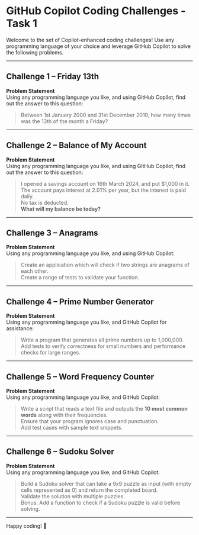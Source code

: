 # GitHub Copilot Coding Challenges - Task 1

Welcome to the set of Copilot-enhanced coding challenges! Use any programming language of your choice and leverage GitHub Copilot to solve the following problems.

---

## Challenge 1 – Friday 13th

**Problem Statement**  
Using any programming language you like, and using GitHub Copilot, find out the answer to this question:

> Between 1st January 2000 and 31st December 2019, how many times was the 13th of the month a Friday?

---

## Challenge 2 – Balance of My Account

**Problem Statement**  
Using any programming language you like, and using GitHub Copilot, find out the answer to this question:

> I opened a savings account on 16th March 2024, and put $1,000 in it.  
> The account pays interest at 2.01% per year, but the interest is paid daily.  
> No tax is deducted.  
> **What will my balance be today?**

---

## Challenge 3 – Anagrams

**Problem Statement**  
Using any programming language you like, and using GitHub Copilot:

> Create an application which will check if two strings are anagrams of each other.  
> Create a range of tests to validate your function.

---

## Challenge 4 – Prime Number Generator

**Problem Statement**  
Using any programming language you like, and GitHub Copilot for assistance:

> Write a program that generates all prime numbers up to 1,000,000.  
> Add tests to verify correctness for small numbers and performance checks for large ranges.

---

## Challenge 5 – Word Frequency Counter

**Problem Statement**  
Using any programming language you like, and GitHub Copilot:

> Write a script that reads a text file and outputs the **10 most common words** along with their frequencies.  
> Ensure that your program ignores case and punctuation.  
> Add test cases with sample text snippets.

---

## Challenge 6 – Sudoku Solver

**Problem Statement**  
Using any programming language you like, and GitHub Copilot:

> Build a Sudoku solver that can take a 9x9 puzzle as input (with empty cells represented as 0) and return the completed board.  
> Validate the solution with multiple puzzles.  
> Bonus: Add a function to check if a Sudoku puzzle is valid before solving.

---

Happy coding! 🚀
